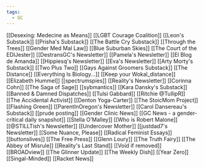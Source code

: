 ```yaml
---
tags:
  - GC
---
```


[[Desexing: Medecine as Means]]
[[LGBT Courage Coalition]]
[[Leon's Substack]]
[[Prisha's Substack]]
[[The Battle Cry Substack]]
[[Through the Trees]]
[[Gender Med Mal Law]]
[[Blue Suburban Skies]]
[[The Court of the EDIJester]]
[[DestransGC's Newsletter]]
[[Pamela's Newsletter]]
[[El Blog de Amanda]]
[[Hippiesq's Newsletter]]
[[Eva's Newsletter]]
[[Arty Morty's Substack]]
[[Two Plus Two]]
[[Gays Against Groomers Substack]]
[[The Distance]]
[[Everything Is Biology...]]
[[Keep your Wokal_distance]]
[[Elizabeth Hummel]]
[[spectrumspies]]
[[Reality's Newsletter]]
[[Corinna Cohn]]
[[The Saga of Sage]]
[[sybmantics]]
[[Kara Dansky's Substack]]
[[Banned & Damned Dispatches]]
[[Tulsi Gabbard]]
[[Ritchie @TullipR]]
[[The Accidental Activist]]
[[Denton Yoga-Carter]]
[[The StoicMom Project]]
[[Flashing Green]]
[[ParentInOregon's Newsletter]]
[[Carol Dansereau's Substack]]
[[prude posting]]
[[Gender Clinic News]]
[[GC News - a gender-critical daily snapshot]]
[[Stella O'Malley]]
[[Who is Robert Malone]]
[[@STILLTish's Newsletter]]
[[Undercover Mother]]
[[justdad7's Newsletter]]
[[Some Nuance, Please]]
[[Radical Feminist Essays]]
[[buttonslives]]
[[The Free Press]]
[[Glenn Loury]]
[[The Truth Fairy]]
[[The Abbey of Misrule]]
[[Reality's Last Stand]]
[[Void if removed]]
[[BROADview]]
[[The Glinner Update]]
[[The Weekly Dish]]
[[Year Zero]]
[[Singal-Minded]]
[[Racket News]]
